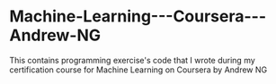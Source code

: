 # Machine-Learning---Coursera---Andrew-NG
This contains programming exercise's code that I wrote during my certification course for Machine Learning on Coursera by Andrew NG
